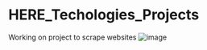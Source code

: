 # HERE_Techologies_Projects
Working on project to scrape websites
![image](https://github.com/BeginnerCoder21/HERE_Techologies_Projects/assets/60263821/cbc01987-8d76-401c-b4ed-377d3ca3f7e6)
